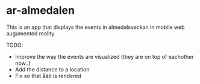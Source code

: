 # ar-almedalen

This is an app that displays the events in almedalsveckan in mobile web augumented reality


TODO:
- Improve the way the events are visualized (they are on top of eachother now..)
- Add the distance to a location
- Fix so that åäö is rendered

